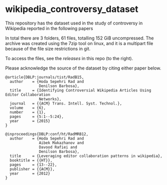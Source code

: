  # wikipedia_controversy_dataset

 This repository has the dataset used in the study of controversy in Wikipedia reported in the following papers

 In total there are 3 folders, 61 files, totalling 152 GiB uncompressed. The archive was created using the 7zip tool on linux, and it is a multipart file because of the file size restrictions in git.
 
 To access the files, see the *releases* in this repo (to the right).

 Please acknowledge the source of the dataset by citing either paper below.


 ```
 @article{DBLP:journals/tist/RadB15,
   author    = {Hoda Sepehri Rad and
                Denilson Barbosa},
   title     = {Identifying Controversial Wikipedia Articles Using Editor Collaboration
                Networks},
   journal   = {{ACM} Trans. Intell. Syst. Technol.},
   volume    = {6},
   number    = {1},
   pages     = {5:1--5:24},
   year      = {2015}
 }
 ```


 ```
 @inproceedings{DBLP:conf/ht/RadMRB12,
   author    = {Hoda Sepehri Rad and
                Aibek Makazhanov and
                Davood Rafiei and
                Denilson Barbosa},
   title     = {Leveraging editor collaboration patterns in wikipedia},
   booktitle = {{HT}},
   pages     = {13--22},
   publisher = {{ACM}},
   year      = {2012}
 }
 ```
